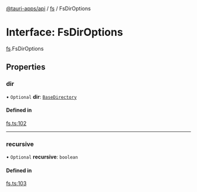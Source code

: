 [@tauri-apps/api](../README.md) / [fs](../modules/fs.md) / FsDirOptions

# Interface: FsDirOptions

[fs](../modules/fs.md).FsDirOptions

## Properties

### dir

• `Optional` **dir**: [`BaseDirectory`](../enums/fs.BaseDirectory.md)

#### Defined in

[fs.ts:102](https://github.com/tauri-apps/tauri/blob/2c040ea/tooling/api/src/fs.ts#L102)

___

### recursive

• `Optional` **recursive**: `boolean`

#### Defined in

[fs.ts:103](https://github.com/tauri-apps/tauri/blob/2c040ea/tooling/api/src/fs.ts#L103)
